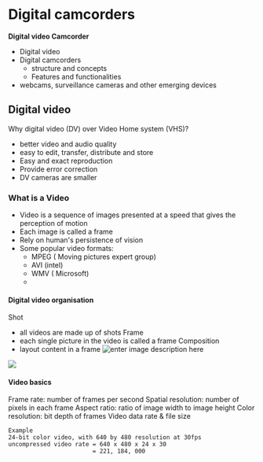 # Digital camcorders

**Digital video Camcorder**
* Digital video
* Digital camcorders
	* structure and concepts
	* Features and functionalities
* webcams, surveillance cameras and other emerging devices

## Digital video
Why digital video (DV) over Video Home system (VHS)?
* better video and audio quality
* easy to edit, transfer, distribute and store
* Easy and exact reproduction
* Provide error correction
* DV cameras are smaller

### What is a Video

* Video is a sequence of images presented at a speed that gives the perception of motion
* Each image is called a frame
* Rely on human's persistence of vision
* Some popular video formats:
	* MPEG ( Moving pictures expert group)
	* AVI (intel)
	* WMV ( Microsoft)
	* 
#### Digital video organisation
Shot
* all videos are made up of shots
Frame 
* each single picture in the video is called a frame
Composition
* layout content in a frame
![enter image description here](https://i.pinimg.com/originals/d9/9c/e7/d99ce7e9d74bf4222fd02d5c86b6d646.png)

![](https://www.researchgate.net/profile/Amr-Ahmed-5/publication/265082217/figure/fig1/AS:670021298704414@1536756934762/Hierarchyofthevideologicalstructure.png)

#### Video basics
Frame rate: number of frames per second
Spatial resolution: number of pixels in each frame
Aspect ratio: ratio of image width to image height
Color resolution: bit depth of frames
Video data rate & file size

``` 
Example
24-bit color video, with 640 by 480 resolution at 30fps
uncompressed video rate = 640 x 480 x 24 x 30
						= 221, 184, 000
```

    

